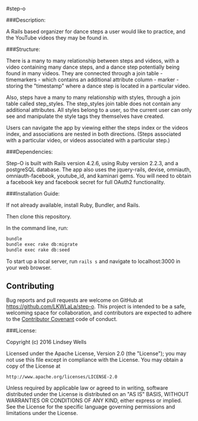 #step-o

###Description:

A Rails based organizer for dance steps a user would like to practice, and the YouTube videos they may be found in. 

###Structure:

There is a many to many relationship between steps and videos, with a video containing many dance steps, and a dance step potentially being found in many videos.  They are connected through a join table - timemarkers - which contains an additional attribute column - marker - storing the "timestamp" where a dance step is located in a particular video.  

Also, steps have a many to many relationship with styles, through a join table called step_styles.  The step_styles join table does not contain any additional attributes.  All styles belong to a user, so the current user can only see and manipulate the style tags they themselves have created.  

Users can navigate the app by viewing either the steps index or the videos index, and associations are nested in both directions.  (Steps associated with a particular video, or videos associated with a particular step.)


###Dependencies:

Step-O is built with Rails version 4.2.6, using Ruby version 2.2.3, and a postgreSQL database. The app also uses the jquery-rails, devise, omniauth, omniauth-facebook, youtube_id, and kaminari gems. You will need to obtain a facebook key and facebook secret for full OAuth2 functionality.

###Installation Guide:

If not already available, install Ruby, Bundler, and Rails.

Then clone this repository.

In the command line, run:

```bash
bundle
bundle exec rake db:migrate
bundle exec rake db:seed 
```

To start up a local server, run `rails s` and navigate to localhost:3000 in your web browser.

## Contributing

Bug reports and pull requests are welcome on GitHub at https://github.com/LKWLaLa/step-o. This project is intended to be a safe, welcoming space for collaboration, and contributors are expected to adhere to the [Contributor Covenant](http://contributor-covenant.org) code of conduct.


###License:

Copyright (c) 2016 Lindsey Wells

Licensed under the Apache License, Version 2.0 (the "License");
you may not use this file except in compliance with the License.
You may obtain a copy of the License at

    http://www.apache.org/licenses/LICENSE-2.0

Unless required by applicable law or agreed to in writing, software
distributed under the License is distributed on an "AS IS" BASIS,
WITHOUT WARRANTIES OR CONDITIONS OF ANY KIND, either express or implied.
See the License for the specific language governing permissions and
limitations under the License.









